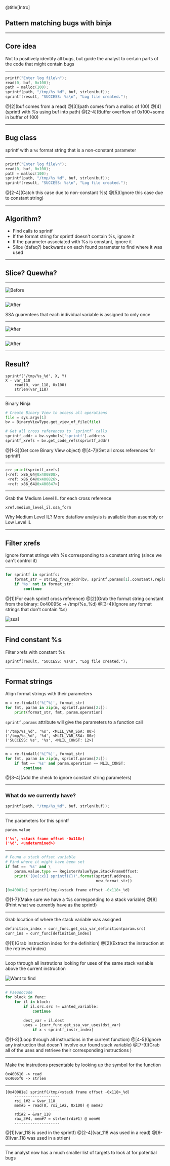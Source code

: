 @title[Intro]
## Pattern matching bugs with binja
---

## Core idea
Not to positively identify all bugs, but guide the analyst to certain parts of the code that might contain bugs

---

```c
printf("Enter log file\n");
read(0, buf, 0x100);
path = malloc(100);
sprintf(path, "/tmp/%s_%d", buf, strlen(buf));
sprintf(result, "SUCCESS: %s\n", "Log file created.");
```

@[2](buf comes from a read)
@[3](path comes from a malloc of 100)
@[4](sprintf with _%s_ using buf into path)
@[2-4](Buffer overflow of 0x100+some in buffer of 100)

---
## Bug class

sprintf with a `%s` format string that is a non-constant parameter

---

```c
printf("Enter log file\n");
read(0, buf, 0x100);
path = malloc(100);
sprintf(path, "/tmp/%s_%d", buf, strlen(buf));
sprintf(result, "SUCCESS: %s\n", "Log file created.");
```

@[2-4](Catch this case due to non-constant %s)
@[5](Ignore this case due to constant string)

---

## Algorithm?

* Find calls to sprintf
* If the format string for sprintf doesn't contain %s, ignore it
* If the parameter associated with %s is constant, ignore it
* Slice (dafaq?) backwards on each found parameter to find where it was used

---

## Slice? Quewha?

---

![Before](./before_ssa.png)

---
![After](./after_ssa1.png)

SSA guarentees that each individual variable is assigned to only once

---
![After](./after_ssa2.png)

---
![After](./after_ssa3.png)

---
## Result?

```
sprintf("/tmp/%s_%d", X, Y)
X - var_118
    read(0, var_118, 0x100)
    strlen(var_118)
```

---

Binary Ninja

```python
# Create Binary View to access all operations
file = sys.argv[1]
bv = BinaryViewType.get_view_of_file(file)

# Get all cross references to `sprintf` calls
sprintf_addr = bv.symbols['sprintf'].address
sprintf_xrefs = bv.get_code_refs(sprintf_addr)
```
@[1-3](Get core Binary View object)
@[4-7](Get all cross references for sprintf)

---
```python
>>> print(sprintf_xrefs)
[<ref: x86_64@0x400808>, 
 <ref: x86_64@0x400826>, 
 <ref: x86_64@0x400847>]
```

---
Grab the Medium Level IL for each cross reference

```
xref.medium_level_il.ssa_form
```

Why Medium Level IL? More dataflow analysis is available than assembly or Low Level IL

---
## Filter xrefs
Ignore format strings with %s corresponding to a constant string (since we can't control it)

---
```python
for sprintf in sprintfs:
    format_str = string_from_addr(bv, sprintf.params[1].constant).replace('\n', '')
    if '%s' not in format_str:
        continue
```

@[1](For each sprintf cross reference)
@[2](Grab the format string constant from the binary: 0x40095c -> /tmp/%s_%d)
@[3-4](Ignore any format strings that don't contain %s)

![ssa1](./after_ssa1.png)

---
## Find constant %s 
Filter xrefs with constant %s

```
sprintf(result, "SUCCESS: %s\n", "Log file created.");
```

---
## Format strings

Align format strings with their parameters

```python
m = re.findall('%[^%]', format_str)
for fmt, param in zip(m, sprintf.params[2:]):
    print(format_str, fmt, param.operation)
```

`sprintf.params` attribute will give the parameters to a function call

``` 
('/tmp/%s_%d', '%s', <MLIL_VAR_SSA: 80>)
('/tmp/%s_%d', '%d', <MLIL_VAR_SSA: 80>)
('SUCCESS: %s', '%s', <MLIL_CONST: 12>)
```


---
```python
m = re.findall('%[^%]', format_str)
for fmt, param in zip(m, sprintf.params[2:]):
    if fmt == '%s' and param.operation == MLIL_CONST:
        continue
```
@[3-4](Add the check to ignore constant string parameters)

---
### What do we currently have?

```c
sprintf(path, "/tmp/%s_%d", buf, strlen(buf));
```

---

The parameters for this sprintf

```
param.value
```

```json
('%s', <stack frame offset -0x118>)
('%d', <undetermined>)
```

---

```python
# Found a stack offset variable
# Find where it might have been set
if fmt == '%s' and \
    param.value.type == RegisterValueType.StackFrameOffset:
    print('[0x{:x}] sprintf({})'.format(sprintf.address, 
                                        new_format_str))

[0x40081e] sprintf(/tmp/<stack frame offset -0x118>_%d)
```

@[1-7](Make sure we have a %s corresponding to a stack variable)
@[8](Print what we currently have as the sprintf)

---
Grab location of where the stack variable was assigned

```python
definition_index = curr_func.get_ssa_var_definition(param.src) 
curr_ins = curr_func[definition_index]
```

@[1](Grab instruction index for the definition)
@[2](Extract the instruction at the retrieved index)

---
Loop through all instrutions looking for uses of the same stack variable above the current instruction

![Want to find](variables.png)

---
```python
# Pseudocode
for block in func:
    for il in block:
        if il.src.src != wanted_variable:
            continue

        dest_var = il.dest
        uses = [curr_func.get_ssa_var_uses(dst_var) 
            if x < sprintf_instr_index]
```

@[1-3](Loop through all instructions in the current function)
@[4-5](Ignore any instruction that doesn't involve our found stack variable)
@[7-9](Grab all of the uses and retrieve their corresponding instructions )

---
Make the instrutions presentable by looking up the symbol for the function

```
0x400610 -> read
0x4005f0 -> strlen
```

---
```
[0x40081e] sprintf(/tmp/<stack frame offset -0x118>_%d)
    --------------------
    rsi_1#2 = &var_118
    mem#5 = read(0, rsi_1#2, 0x100) @ mem#3
    --------------------
    rdi#2 = &var_118
    rax_3#4, mem#7 = strlen(rdi#1) @ mem#6
    --------------------
```

@[1](var_118 is used in the sprintf)
@[2-4](var_118 was used in a read)
@[6-8](var_118 was used in a strlen)

---
The analyst now has a much smaller list of targets to look at for potential bugs
